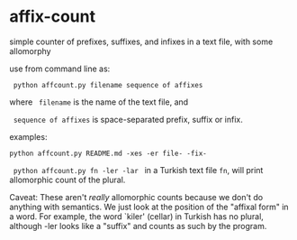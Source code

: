 # affix-count
simple counter of  prefixes, suffixes, and infixes in a text file, with some allomorphy

use from command line as:

<code> python affcount.py filename sequence of affixes </code>

where <code> filename</code> is the name of the text file, and

<code> sequence of affixes</code> is space-separated prefix, suffix or infix.

examples:

<code>python affcount.py README.md -xes -er file- -fix- </code>

<code> python affcount.py fn -ler -lar </code>  in a Turkish text file <code>fn</code>, will print allomorphic count of the plural.

Caveat: These aren't *really* allomorphic counts because we don't do anything with semantics. We just look at the position of
the "affixal form" in a word. For example, the word `kiler' (cellar) in Turkish has no plural, although -ler looks like a "suffix" and counts as such by the program.
